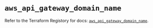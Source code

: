 # `aws_api_gateway_domain_name`

Refer to the Terraform Registory for docs: [`aws_api_gateway_domain_name`](https://registry.terraform.io/providers/hashicorp/aws/4.64.0/docs/resources/api_gateway_domain_name).
